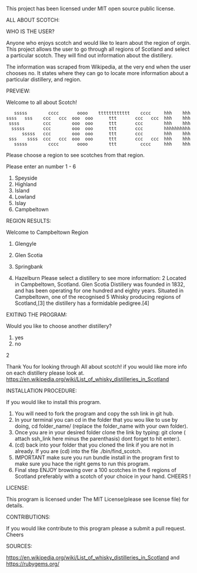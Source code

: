 This project has been licensed under MIT open source public license.

ALL ABOUT SCOTCH:

WHO IS THE USER?

Anyone who enjoys scotch and would like to learn about the region of orgin. This project allows the user to go through all regions of Scotland and select a particular scotch. They will find out information about the distillery.

The information was scraped from Wikipedia, at the very end when the user chooses no. It states where they can go to locate more information about a particular distillery, and region.


PREVIEW:



Welcome to all about Scotch!


       sssss        cccc       oooo    tttttttttttt    cccc     hhh    hhh      
    ssss   sss    ccc   ccc  ooo  ooo      ttt       ccc   ccc  hhh    hhh     
     ssss         ccc        ooo  ooo      ttt       ccc        hhh    hhh    
      sssss       ccc        ooo  ooo      ttt       ccc        hhhhhhhhhh     
          sssss   ccc        ooo  ooo      ttt       ccc        hhh    hhh    
     sss    ssss  ccc   ccc  ooo  ooo      ttt       ccc   ccc  hhh    hhh     
       sssss        cccc       oooo        ttt         cccc     hhh    hhh      

Please choose a region to see scotches from that region.

Please enter an number 1 - 6

1. Speyside
2. Highland
3. Island
4. Lowland
5. Islay
6. Campbeltown

REGION RESULTS:



Welcome to Campbeltown Region

1. Glengyle

2. Glen Scotia

3. Springbank

4. Hazelburn
Please select a distillery to see more information:
2
Located in Campbeltown, Scotland.
Glen Scotia Distillery was founded in 1832, and has been operating for  one hundred and eighty years. Situated in Campbeltown, one of the recognised 5 Whisky producing regions of Scotland,[3] the distillery has a formidable pedigree.[4]



EXITING THE PROGRAM:


Would you like to choose another distillery?

1. yes
2. no

2

Thank You for looking through All about scotch!
if you would like more info on each distillery please look at.
https://en.wikipedia.org/wiki/List_of_whisky_distilleries_in_Scotland



INSTALLATION PROCEDURE:

If you would like to install this program.
1. You will need to fork the program and copy the ssh link in git hub.
2. In your terminal you can cd in the folder that you wou like to use by doing, cd folder_name/ (replace the folder_name with your own folder).
3. Once you are in your desired folder clone the link by typing: git clone ( attach ssh_link here minus the parenthasis) dont forget to hit enter:).
4. (cd) back into your folder that you cloned the link if you are not in already. If you are (cd) into the file ./bin/find_scotch.
5. IMPORTANT make sure you run bundle install in the program first to make sure you hace the right gems to run this program.
6. Final step ENJOY browsing over a 100 scotches in the 6 regions of Scotland preferably with a scotch of your choice in your hand. CHEERS !



LICENSE:

This program is licensed under The MIT License(please see license file) for details.



CONTRIBUTIONS:

If you would like contribute to this program please a submit a pull request. Cheers



SOURCES:

https://en.wikipedia.org/wiki/List_of_whisky_distilleries_in_Scotland and  https://rubygems.org/